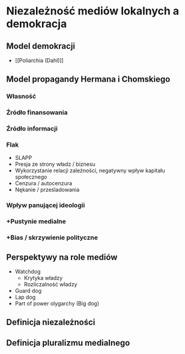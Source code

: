 # Niezależność mediów lokalnych a demokracja

## Model demokracji

- [[Poliarchia (Dahl)]]

## Model propagandy Hermana i Chomskiego

### Własność

### Źródło finansowania

### Źródło informacji

### Flak
- SLAPP
- Presja ze strony władz / biznesu
- Wykorzystanie relacji zależności, negatywny wpływ kapitału społecznego
- Cenzura / autocenzura
- Nękanie / prześladowania
### Wpływ panującej ideologii

### +Pustynie medialne

### +Bias / skrzywienie polityczne

## Perspektywy na role mediów

- Watchdog 
	- Krytyka władzy
	- Rozliczalność władzy
- Guard dog
- Lap dog
- Part of power olygarchy (Big dog)

## Definicja niezależności

## Definicja pluralizmu medialnego




